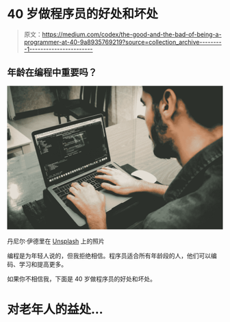 # 40 岁做程序员的好处和坏处

> 原文：<https://medium.com/codex/the-good-and-the-bad-of-being-a-programmer-at-40-9a8935769219?source=collection_archive---------1----------------------->

## 年龄在编程中重要吗？

![](img/2795a68148319440919bcd846b025b28.png)

丹尼尔·伊德里在 [Unsplash](https://unsplash.com?utm_source=medium&utm_medium=referral) 上的照片

编程是为年轻人说的，但我拒绝相信。程序员适合所有年龄段的人，他们可以编码、学习和提高更多。

如果你不相信我，下面是 40 岁做程序员的好处和坏处。

# 对老年人的益处…